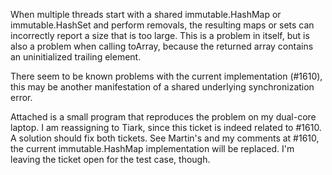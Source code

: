When multiple threads start with a shared immutable.HashMap or immutable.HashSet and perform removals, the resulting maps or sets can incorrectly report a size that is too large.  This is a problem in itself, but is also a problem when calling toArray, because the returned array contains an uninitialized trailing element.

There seem to be known problems with the current implementation (#1610), this may be another manifestation of a shared underlying synchronization error.

Attached is a small program that reproduces the problem on my dual-core laptop.
I am reassigning to Tiark, since this ticket is indeed related to #1610. A solution should fix both tickets.
See Martin's and my comments at #1610, the current immutable.HashMap implementation will be replaced. I'm leaving the ticket open for the test case, though.
